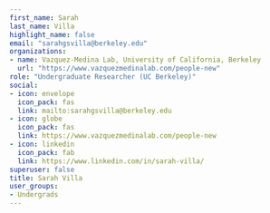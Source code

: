 ```yaml
---
first_name: Sarah
last_name: Villa
highlight_name: false
email: "sarahgsvilla@berkeley.edu"
organizations:
- name: Vazquez-Medina Lab, University of California, Berkeley
  url: "https://www.vazquezmedinalab.com/people-new"
role: "Undergraduate Researcher (UC Berkeley)"
social:
- icon: envelope
  icon_pack: fas
  link: mailto:sarahgsvilla@berkeley.edu
- icon: globe
  icon_pack: fas
  link: https://www.vazquezmedinalab.com/people-new
- icon: linkedin
  icon_pack: fab
  link: https://www.linkedin.com/in/sarah-villa/
superuser: false
title: Sarah Villa
user_groups:
- Undergrads
---
```


